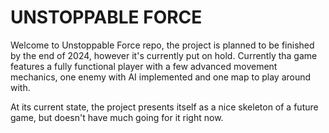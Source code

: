 # UNSTOPPABLE FORCE

Welcome to Unstoppable Force repo, the project is planned to be finished by the end of 2024, however it's currently put on hold. Currently tha game features a fully functional player with a few advanced movement mechanics, one enemy with AI implemented and one map to play around with.

At its current state, the project presents itself as a nice skeleton of a future game, but doesn't have much going for it right now.
